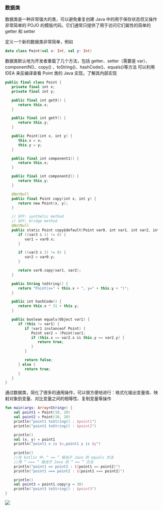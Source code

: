 ### 数据类

数据类是一种非常强大的类，可以避免重复创建 Java 中的用于保存状态但又操作非常简单的 POJO 的模版代码，它们通常只提供了用于访问它们属性的简单的 getter 和 setter

定义一个新的数据类非常简单，例如

```kotlin
data class Point(val x: Int, val y: Int)
```
数据类默认地为开发者重载了几个方法，包括 getter、setter（需要是 var）、componentN()、copy() 、toString()、hashCode()、equals()等方法
可以利用 IDEA 来反编译查看 Point 类的 Java 实现，了解其内部实现

```kotlin
public final class Point {
   private final int x;
   private final int y;

   public final int getX() {
      return this.x;
   }

   public final int getY() {
      return this.y;
   }

   public Point(int x, int y) {
      this.x = x;
      this.y = y;
   }

   public final int component1() {
      return this.x;
   }

   public final int component2() {
      return this.y;
   }

   @NotNull
   public final Point copy(int x, int y) {
      return new Point(x, y);
   }

   // $FF: synthetic method
   // $FF: bridge method
   @NotNull
   public static Point copy$default(Point var0, int var1, int var2, int var3, Object var4) {
      if ((var3 & 1) != 0) {
         var1 = var0.x;
      }

      if ((var3 & 2) != 0) {
         var2 = var0.y;
      }

      return var0.copy(var1, var2);
   }

   public String toString() {
      return "Point(x=" + this.x + ", y=" + this.y + ")";
   }

   public int hashCode() {
      return this.x * 31 + this.y;
   }

   public boolean equals(Object var1) {
      if (this != var1) {
         if (var1 instanceof Point) {
            Point var2 = (Point)var1;
            if (this.x == var2.x && this.y == var2.y) {
               return true;
            }
         }

         return false;
      } else {
         return true;
      }
   }
}

```
通过数据类，简化了很多的通用操作，可以很方便地进行：格式化输出变量值、映射对象到变量、对比变量之间的相等性、复制变量等操作

```kotlin
fun main(args: Array<String>) {
    val point1 = Point(10, 20)
    val point2 = Point(10, 20)
    println("point1 toString() : $point1")
    println("point2 toString() : $point2")

    println()
    val (x, y) = point1
    println("point1 x is $x,point1 y is $y")
    
    println()
    //在 kotlin 中，“ == ” 相当于 Java 的 equals 方法
    //而 “ === ” 相当于 Java 的 “ == ” 方法
    println("point1 == point2 : ${point1 == point2}")
    println("point1 === point2 : ${point1 === point2}")

    println()
    val point3 = point1.copy(y = 30)
    println("point3 toString() : $point3")
}
```
![](https://upload-images.jianshu.io/upload_images/2552605-cf9cb0c26d7c0a8a.png?imageMogr2/auto-orient/strip%7CimageView2/2/w/1240)